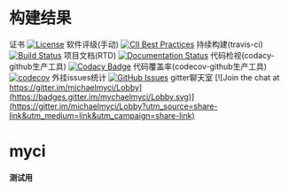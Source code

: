 # 构建结果
证书
[![License](https://img.shields.io/badge/License-Apache%202.0-blue.svg)](https://opensource.org/licenses/Apache-2.0)
软件评级(手动)
[![CII Best Practices](https://bestpractices.coreinfrastructure.org/projects/1816/badge)](https://bestpractices.coreinfrastructure.org/projects/1816)
持续构建(travis-ci)
[![Build Status](https://travis-ci.org/sighttviewliu/myci.svg?branch=master)](https://travis-ci.org/sighttviewliu/myci)
项目文档(RTD)
[![Documentation Status](https://readthedocs.org/projects/myci/badge/?version=latest)](http://myci.readthedocs.io/en/latest/?badge=latest)
代码检视(codacy-github生产工具)
[![Codacy Badge](https://api.codacy.com/project/badge/Grade/826d55ac1fde4479976754a3a5f9a547)](https://www.codacy.com/app/sighttviewliu/myci?utm_source=github.com&amp;utm_medium=referral&amp;utm_content=sighttviewliu/myci&amp;utm_campaign=Badge_Grade)
代码覆盖率(codecov-github生产工具)
[![codecov](https://codecov.io/gh/sighttviewliu/myci/branch/master/graph/badge.svg)](https://codecov.io/gh/sighttviewliu/myci)
外挂issues统计
[![GitHub Issues](https://img.shields.io/github/issues-raw/myci/myci.svg)](https://github.com/sighttviewliu/myci/issues)
gitter聊天室
[![Join the chat at https://gitter.im/michaelmyci/Lobby](https://badges.gitter.im/mychaelmyci/Lobby.svg)](https://gitter.im/michaelmyci/Lobby?utm_source=share-link&utm_medium=link&utm_campaign=share-link)
# myci
#### 测试用
